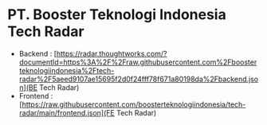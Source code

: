 # PT. Booster Teknologi Indonesia Tech Radar

- Backend : [https://radar.thoughtworks.com/?documentId=https%3A%2F%2Fraw.githubusercontent.com%2Fboosterteknologiindonesia%2Ftech-radar%2F5aeed9107ae15695f2d0f24fff78f671a80198da%2Fbackend.json](BE Tech Radar)
- Frontend : [https://raw.githubusercontent.com/boosterteknologiindonesia/tech-radar/main/frontend.json](FE Tech Radar)

